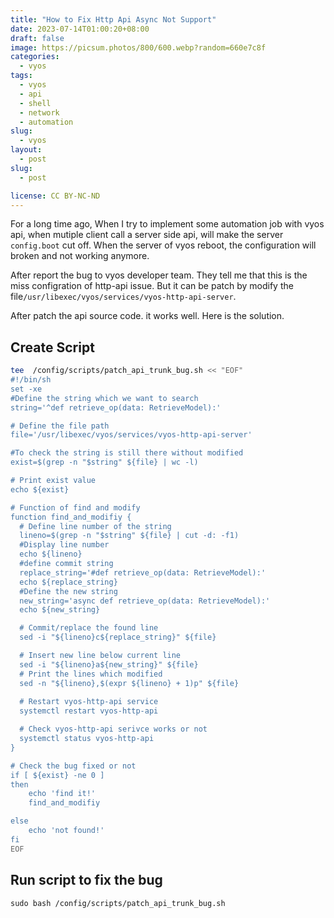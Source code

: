 ```yaml
---
title: "How to Fix Http Api Async Not Support"
date: 2023-07-14T01:00:20+08:00
draft: false
image: https://picsum.photos/800/600.webp?random=660e7c8f
categories:
  - vyos
tags:
  - vyos
  - api
  - shell
  - network
  - automation
slug:
  - vyos
layout: 
  - post
slug: 
  - post

license: CC BY-NC-ND
---
```


For a long time ago, When I try to implement some automation job with vyos api, when mutiple client call a server side api, will make the server `config.boot` cut off.
When the server of vyos reboot, the configuration will broken and not working anymore.

After report the bug to vyos developer team. They tell me that this is the miss configration of http-api issue. But it can be patch by modify the file`/usr/libexec/vyos/services/vyos-http-api-server`.

After patch the api source code. it works well. Here is the solution.
## Create Script
```bash
tee  /config/scripts/patch_api_trunk_bug.sh << "EOF"
#!/bin/sh
set -xe
#Define the string which we want to search
string='^def retrieve_op(data: RetrieveModel):'

# Define the file path
file='/usr/libexec/vyos/services/vyos-http-api-server'

#To check the string is still there without modified
exist=$(grep -n "$string" ${file} | wc -l)

# Print exist value
echo ${exist}

# Function of find and modify
function find_and_modifiy {
  # Define line number of the string
  lineno=$(grep -n "$string" ${file} | cut -d: -f1)
  #Display line number
  echo ${lineno}
  #define commit string
  replace_string='#def retrieve_op(data: RetrieveModel):'
  echo ${replace_string}
  #Define the new string
  new_string='async def retrieve_op(data: RetrieveModel):'
  echo ${new_string}

  # Commit/replace the found line 
  sed -i "${lineno}c${replace_string}" ${file}

  # Insert new line below current line
  sed -i "${lineno}a${new_string}" ${file}
  # Print the lines which modified
  sed -n "${lineno},$(expr ${lineno} + 1)p" ${file}
  
  # Restart vyos-http-api service
  systemctl restart vyos-http-api

  # Check vyos-http-api serivce works or not
  systemctl status vyos-http-api
}

# Check the bug fixed or not
if [ ${exist} -ne 0 ] 
then
    echo 'find it!'
    find_and_modifiy

else
    echo 'not found!'
fi
EOF
```

## Run script to fix the bug
```
sudo bash /config/scripts/patch_api_trunk_bug.sh
```
